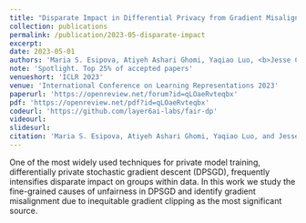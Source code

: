 ```yaml
---
title: "Disparate Impact in Differential Privacy from Gradient Misalignment"
collection: publications
permalink: /publication/2023-05-disparate-impact
excerpt: 
date: 2023-05-01
authors: 'Maria S. Esipova, Atiyeh Ashari Ghomi, Yaqiao Luo, <b>Jesse C. Cresswell</b>'
note: 'Spotlight. Top 25% of accepted papers'
venueshort: 'ICLR 2023'
venue: 'International Conference on Learning Representations 2023'
paperurl: 'https://openreview.net/forum?id=qLOaeRvteqbx'
pdf: 'https://openreview.net/pdf?id=qLOaeRvteqbx'
codeurl: 'https://github.com/layer6ai-labs/fair-dp'
videourl:
slidesurl:
citation: 'Maria S. Esipova, Atiyeh Ashari Ghomi, Yaqiao Luo, and Jesse C. Cresswell. Disparate Impact in Differential Privacy from Gradient Misalignment. International Conference on Learning Representations 2023'
---
```

One of the most widely used techniques for private model training, differentially private stochastic gradient descent (DPSGD), frequently intensifies disparate impact on groups within data. In this work we study the fine-grained causes of unfairness in DPSGD and identify gradient misalignment due to inequitable gradient clipping as the most significant source.